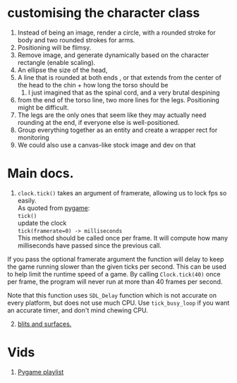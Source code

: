 # customising the character class

1. Instead of being an image, render a circle, with a rounded stroke for body and two rounded strokes for arms.
2. Positioning will be flimsy.
3. Remove image, and generate dynamically based on the character rectangle (enable scaling).
4. An ellipse the size of the head,
5. A line that is rounded at both ends , or that extends from the center of the head to the chin + how long the torso should be
   1. I just imagined that as the spinal cord, and a very brutal despining
6. from the end of the torso line, two more lines for the legs. Positioning might be difficult.
7. The legs are the only ones that seem like they may actually need rounding at the end, if everyone else is well-positioned.
8. Group everything together as an entity and create a wrapper rect for monitoring
9. We could also use a canvas-like stock image and dev on that

# Main docs.

1. `clock.tick()` takes an argument of framerate, allowing us to lock fps so easily.  
   As quoted from [pygame](https://www.pygame.org/docs/ref/time.html):  
   `tick()`  
   update the clock  
   `tick(framerate=0) -> milliseconds`  
   This method should be called once per frame. It will compute how many milliseconds have passed since the previous call.

If you pass the optional framerate argument the function will delay to keep the game running slower than the given ticks per second. This can be used to help limit the runtime speed of a game. By calling `Clock.tick(40)` once per frame, the program will never run at more than 40 frames per second.

Note that this function uses `SDL_Delay` function which is not accurate on every platform, but does not use much CPU. Use `tick_busy_loop` if you want an accurate timer, and don't mind chewing CPU.

2. [blits and surfaces.](https://www.pygame.org/docs/ref/surface.html#pygame.Surface.blit)

# Vids

1. [Pygame playlist](https://www.youtube.com/playlist?list=PL6gx4Cwl9DGAjkwJocj7vlc_mFU-4wXJq)
